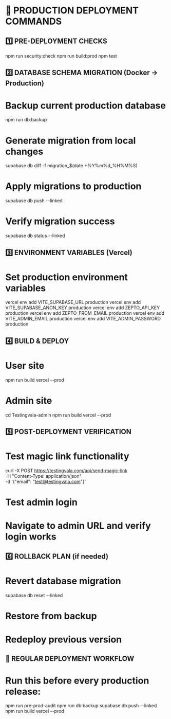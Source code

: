 
# 🚀 PRODUCTION DEPLOYMENT COMMANDS

## 1️⃣ PRE-DEPLOYMENT CHECKS
npm run security:check
npm run build:prod
npm test

## 2️⃣ DATABASE SCHEMA MIGRATION (Docker → Production)
# Backup current production database
npm run db:backup

# Generate migration from local changes
supabase db diff -f migration_$(date +%Y%m%d_%H%M%S)

# Apply migrations to production
supabase db push --linked

# Verify migration success
supabase db status --linked

## 3️⃣ ENVIRONMENT VARIABLES (Vercel)
# Set production environment variables
vercel env add VITE_SUPABASE_URL production
vercel env add VITE_SUPABASE_ANON_KEY production
vercel env add ZEPTO_API_KEY production
vercel env add ZEPTO_FROM_EMAIL production
vercel env add VITE_ADMIN_EMAIL production
vercel env add VITE_ADMIN_PASSWORD production

## 4️⃣ BUILD & DEPLOY
# User site
npm run build
vercel --prod

# Admin site
cd Testingvala-admin
npm run build
vercel --prod

## 5️⃣ POST-DEPLOYMENT VERIFICATION
# Test magic link functionality
curl -X POST https://testingvala.com/api/send-magic-link \
  -H "Content-Type: application/json" \
  -d '{"email": "test@testingvala.com"}'

# Test admin login
# Navigate to admin URL and verify login works

## 6️⃣ ROLLBACK PLAN (if needed)
# Revert database migration
supabase db reset --linked
# Restore from backup
# Redeploy previous version

## 🔄 REGULAR DEPLOYMENT WORKFLOW
# Run this before every production release:
npm run pre-prod-audit
npm run db:backup
supabase db push --linked
npm run build
vercel --prod
